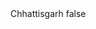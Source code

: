 <?xml version="1.0" encoding="UTF-8"?>
<CustomMetadata xmlns="http://soap.sforce.com/2006/04/metadata">
    <label>Chhattisgarh</label>
    <protected>false</protected>
</CustomMetadata>
